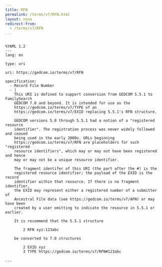 ```yaml
---
title: RFN
permalink: /terms/v7/RFN.html
layout: none
redirect-from:
  - /terms/v7/RFN
...
```


```

%YAML 1.2
---
lang: en

type: uri

uri: https://gedcom.io/terms/v7/RFN

specification:
  - Record File Number
  - |
    This URI is defined to support conversion from GEDCOM 5.5.1 to FamilySearch
    GEDCOM 7.0 and beyond. It is intended for use as the 
    https://gedcom.io/terms/v7/TYPE of an 
    https://gedcom.io/terms/v7/EXID replacing 5.5.1's RFN structure.

    GEDCOM versions 5.0 through 5.5.1 had a notion of a "registered resource
    identifier". The registration process was never widely followed and ceased
    being used in the early 2000s. URLs beginning
    https://gedcom.io/terms/v7/RFN are placeholders for such "registered
    resource identifiers", which may or may not have been registered and hence
    may or may not be a unique resource identifier.
    
    The fragment identifer of this URI (the part after the #) is the
    registered resource identifier; the payload of the EXID is the record
    identifier within that resource. If there is no fragment identifier,
    the EXID may represent either a registered number of a submitter of
    Ancestral File data (see https://gedcom.io/terms/v7/AFN) or may have been
    created by a user omitting to indicate the resource in 5.5.1 or earlier.
    
    It is recommend that the 5.5.1 structure
    
        2 RFN xyz:123abc
    
    be converted to 7.0 structures
    
        2 EXID xyz
        3 TYPE https://gedcom.io/terms/v7/RFN#123abc

...

```
